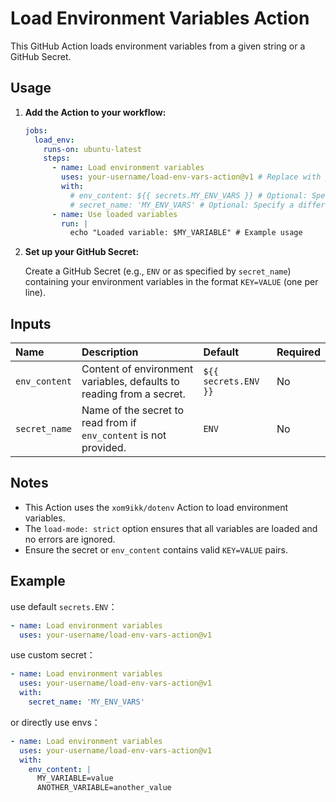 # Load Environment Variables Action

This GitHub Action loads environment variables from a given string or a GitHub Secret.

## Usage

1.  **Add the Action to your workflow:**

    ```yaml
    jobs:
      load_env:
        runs-on: ubuntu-latest
        steps:
          - name: Load environment variables
            uses: your-username/load-env-vars-action@v1 # Replace with your username and action name
            with:
              # env_content: ${{ secrets.MY_ENV_VARS }} # Optional: Specify environment variables directly
              # secret_name: 'MY_ENV_VARS' # Optional: Specify a different secret name
          - name: Use loaded variables
            run: |
              echo "Loaded variable: $MY_VARIABLE" # Example usage
    ```

2.  **Set up your GitHub Secret:**

    Create a GitHub Secret (e.g., `ENV` or as specified by `secret_name`) containing your environment variables in the format `KEY=VALUE` (one per line).

## Inputs

| Name          | Description                                                                 | Default          | Required |
| :------------ | :-------------------------------------------------------------------------- | :--------------- | :------- |
| `env_content` | Content of environment variables, defaults to reading from a secret.        | `${{ secrets.ENV }}` | No       |
| `secret_name` | Name of the secret to read from if `env_content` is not provided.          | `ENV`            | No       |

## Notes

* This Action uses the `xom9ikk/dotenv` Action to load environment variables.
* The `load-mode: strict` option ensures that all variables are loaded and no errors are ignored.
* Ensure the secret or `env_content` contains valid `KEY=VALUE` pairs.

## Example

use default `secrets.ENV`：

```yaml
- name: Load environment variables
  uses: your-username/load-env-vars-action@v1
```

use custom secret：

```yaml
- name: Load environment variables
  uses: your-username/load-env-vars-action@v1
  with:
    secret_name: 'MY_ENV_VARS'
```

or directly use envs：

```yaml
- name: Load environment variables
  uses: your-username/load-env-vars-action@v1
  with:
    env_content: |
      MY_VARIABLE=value
      ANOTHER_VARIABLE=another_value
```